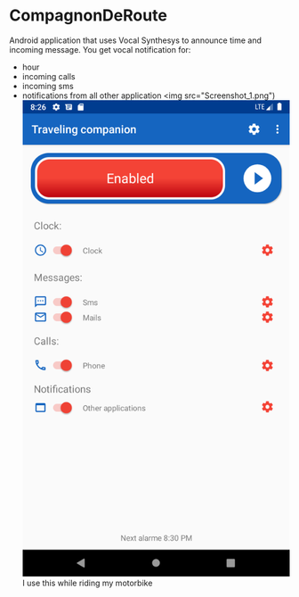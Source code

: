 # CompagnonDeRoute
Android application that uses Vocal Synthesys to announce time and incoming message.
You get vocal notification for:
- hour
- incoming calls
- incoming sms
- notifications from all other application
<img src="Screenshot_1.png")
![Image](Screenshot_2.png?raw=true)
I use this while riding my motorbike
